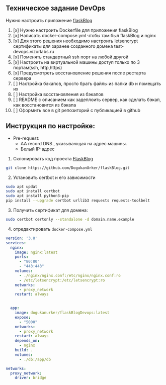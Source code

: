 ## Техническое задание DevOps

Нужно настроить приложение [flaskBlog](https://github.com/DogukanUrker/flaskBlog)


1. [x] Нужно настроить Dockerfile для приложения flaskBlog
2. [x] Написать docker-compose.yml чтобы там был flaskBlog и nginx
3. [x] Для этого решения необходимо настроить letsencrypt сертификаты для заранее созданного домена test-devops.vizorlabs.ru
4. [x] Поменять стандартный ssh порт на любой другой
5. [x] Настроить на виртуальной машины доступ только по 3 портам(ssh, http,https)
6. [x] Предусмотреть восстановление решения после рестарта сервера  
7. [ ] Настройка бэкапов, просто брать файлы из папки db и помещать их
8. [ ] Настройка восстановления из бэкапов
9. [ ] README с описанием как задеплоить сервер, как сделать бэкап, как восстановится из бэкапа
10. [ ] Оформить все в git репозиторий с публикацией в github
## Инструкция по настройке:
-  Pre-request:
	-  АА record DNS , указывающая на адрес машины.
	- Белый IP-адрес

1. Склонировать код проекта [FlaskBlog](https://github.com/DogukanUrker/flaskBlog/tree/main)
```bash
git clone https://github.com/DogukanUrker/flaskBlog.git
```
2. Установить certbot и его зависимости
```bash
sudo apt updat
sudo apt install certbot
sudo apt install python3-pip
pip install --upgrade certbot urllib3 requests requests-toolbelt
```

3. Получить сертификат для домена:
```bash
sudo certbot certonly --standalone -d domain.name.example
```

4. отредактировать `docker-compose.yml`
```yml
version: '3.8'
services:
  nginx:
    image: nginx:latest
    ports:
      - "80:80"
      - "443:443"
    volumes:
      - ./nginx/nginx.conf:/etc/nginx/nginx.conf:ro
      - /etc/letsencrypt:/etc/letsencrypt:ro
    networks:
      - proxy_network
    restart: always
    

  app:
    image: dogukanurker/flaskBlogDevops:latest
    expose:
      - "5000"
    networks:
      - proxy_network 
    restart: always
    depends_on:
      - nginx
    build: .
    volumes:
      - ./db:/app/db

networks:
  proxy_network:
    driver: bridge

```
